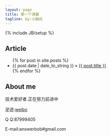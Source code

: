 ```yaml
---
layout: page
title: 第一个清晨
tagline: by:小脑灰
---
```

{% include JB/setup %}

    
## Article


<ul class="posts">
  {% for post in site.posts %}
    <li><span>{{ post.date | date_to_string }}</span> &raquo; <a href="{{ BASE_PATH }}{{ post.url }}">{{ post.title }}</a></li>
  {% endfor %}
</ul>

## About me
  <p>技术爱好者.正在努力前进中</p>
  <p><span>足迹:</span><a href="http://weibo.com/xiaohui0717">weibo</a></p>
  <p><span>Q Q:</span>87999405</p>
  <p><span>E-mail:</span>answerbob#gmail.com</p>


